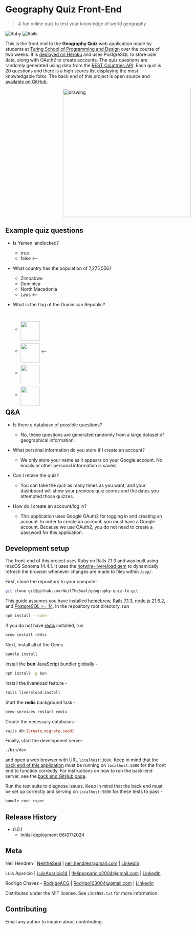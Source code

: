 # Geography Quiz Front-End
> A fun online quiz to test your knowledge of world geography

![Ruby][ruby-image]
![Rails][rails-image]

This is the front end to the **Geography Quiz** web application made by students at [Turing School of Programming and Design](https://turing.edu) over the course of two weeks. It is [deployed on Heroku](https://secret-citadel-94988-86e2ffef1cda.herokuapp.com) and uses PostgreSQL to store user data, along with OAuth2 to create accounts. The quiz questions are randomly generated using data from the [REST Countries API](https://restcountries.com). Each quiz is 20 questions and there is a high scores list displaying the most knowledgable folks. The back end of this project is open source and [available on GitHub.](https://github.com/NeilTheSeal/geography-quiz-be)

<img src="https://secret-citadel-94988-86e2ffef1cda.herokuapp.com/quiz_screenshot.png" alt="drawing" width="400" style="transform:translateX(calc(50vw - 75%));"/>

## Example quiz questions

- Is Yemen landlocked?
  - true
  - false <--

- What country has the population of 7,275,556?
  - Zimbabwe
  - Dominica
  - North Macedonia
  - Laos <--

- What is the flag of the Dominican Republic?
  - <img src="https://flagcdn.com/pt.svg" style="width: 60px; margin-bottom: 8px; transform:translateY(50%);">
  - <img src="https://flagcdn.com/do.svg" style="width: 60px; margin-bottom: 8px; transform:translateY(50%);"> <--
  - <img src="https://flagcdn.com/cu.svg" style="width: 60px; margin-bottom: 8px; transform:translateY(50%);">
  - <img src="https://flagcdn.com/ht.svg" style="width: 60px; margin-bottom: 8px; transform:translateY(50%);">

## Q&A

- Is there a database of possible questions?
  - No, these questions are generated randomly from a large dataset of geographical information.

- What personal information do you store if I create an account?
  - We only store your name as it appears on your Google account. No emails or other personal information is saved.

- Can I retake the quiz?
  - You can take the quiz as many times as you want, and your dashboard will show your previous quiz scores and the dates you attempted those quizzes.

- How do I create an account/log in?
  - This application uses Google OAuth2 for logging in and creating an account. In order to create an account, you must have a Google account. Because we use OAuth2, you do not need to create a password for this application.

## Development setup

The front-end of this project uses Ruby on Rails 7.1.3 and was built using macOS Sonoma 14.4.1. It uses the [hotwire-livereload gem](https://github.com/kirillplatonov/hotwire-livereload) to dynamically refresh the browser whenever changes are made to files within `/app/`.

First, clone the repository to your computer

```sh
git clone git@github.com:NeilTheSeal/geography-quiz-fe.git
```

This guide assumes you have installed [homebrew](https://brew.sh), [Rails 7.1.3](https://guides.rubyonrails.org/v7.1/getting_started.html), [node.js 21.6.2](https://github.com/nvm-sh/nvm), and [PostgreSQL >= 14](https://www.postgresql.org/download/). In the repository root directory, run

```sh
npm install --save
```
If you do not have [redis](https://github.com/redis/redis) installed, run

```sh
brew install redis
```

Next, install all of the Gems

```sh
bundle install
```

Install the **bun** JavaScript bundler globally -

```sh
npm install -g bun
```

Install the livereload feature -

```sh
rails livereload:install
```

Start the **redis** background task -

```sh
brew services restart redis
```

Create the necessary databases -

```sh
rails db:{create,migrate,seed}
```

Finally, start the development server

```sh
./bin/dev
```

and open a web browser with URL `localhost:3000`. Keep in mind that the [back end of this application](https://github.com/NeilTheSeal/geography-quiz-be) must be running on `localhost:5000` for the front end to function correctly. For instructions on how to run the back-end server, see the [back end GitHub page](https://github.com/NeilTheSeal/geography-quiz-be).

Run the test suite to diagnose issues. Keep in mind that the back end must be set up correctly and serving on `localhost:5000` for these tests to pass -

```sh
bundle exec rspec
```

## Release History

* 0.0.1
    * Initial deployment 06/07/2024

## Meta

Neil Hendren | [NeiltheSeal](https://github.com/NeiltheSeal) | neil.hendren@gmail.com | [LinkedIn](https://www.linkedin.com/in/neilhendren/)

Luis Aparicio | [LuisAparicio14](https://github.com/luisaparicio14) | lfelipeaparicio2004@gmail.com | [LinkedIn](https://www.linkedin.com/in/luis-aparicio14/)

Rodrigo Chavez - [RodrigoACG](https://github.com/RodrigoACG) | Rodrigo103004@gmail.com | [LinkedIn](http://www.linkedin.com/in/rodrigo-chavez1)

Distributed under the MIT license. See ``LICENSE.txt`` for more information.

## Contributing

Email any author to inquire about contributing.

<!-- Markdown link & img dfn's -->
[ruby-image]: https://img.shields.io/badge/Ruby-CC342D?style=for-the-badge&logo=ruby&logoColor=white
[rails-image]: https://img.shields.io/badge/Ruby_on_Rails-CC0000?style=for-the-badge&logo=ruby-on-rails&logoColor=white

